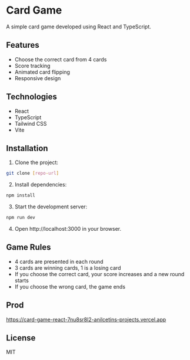 # Card Game

A simple card game developed using React and TypeScript.

## Features

- Choose the correct card from 4 cards
- Score tracking
- Animated card flipping
- Responsive design

## Technologies

- React
- TypeScript
- Tailwind CSS
- Vite

## Installation

1. Clone the project:
```bash
git clone [repo-url]
```

2. Install dependencies:
```bash
npm install
```

3. Start the development server:
```bash
npm run dev
```

4. Open http://localhost:3000 in your browser.

## Game Rules

- 4 cards are presented in each round
- 3 cards are winning cards, 1 is a losing card
- If you choose the correct card, your score increases and a new round starts
- If you choose the wrong card, the game ends
 
## Prod

https://card-game-react-7nu8sr8l2-anilcetins-projects.vercel.app

## License

MIT 
